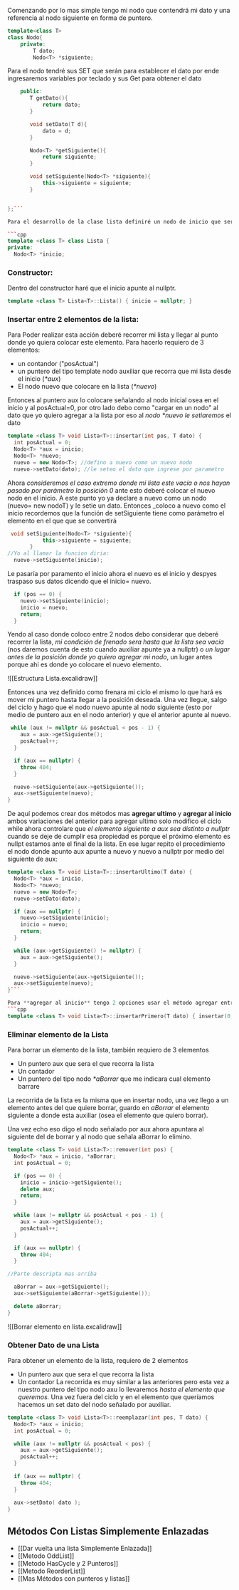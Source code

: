 
Comenzando por lo mas simple tengo mi nodo que contendrá mi dato y una referencia al nodo siguiente en forma de puntero.

```cpp
template<class T>
class Nodo{
    private:
        T dato;
        Nodo<T> *siguiente;

```

Para el nodo tendré sus SET que serán para establecer el dato por ende ingresaremos variables por teclado y sus Get para obtener el dato

```cpp
    public:
       T getDato(){
           return dato;
       }

       void setDato(T d){
           dato = d;
       }

       Nodo<T> *getSiguiente(){
           return siguiente;
       }

       void setSiguiente(Nodo<T> *siguiente){
           this->siguiente = siguiente;
       }


};```

Para el desarrollo de la clase lista definiré un nodo de inicio que sera el punto de referencia de mi lista (es decir donde comenzara esta).

```cpp
template <class T> class Lista {
private:
  Nodo<T> *inicio;
```


### Constructor:
Dentro del constructor haré que el inicio apunte al nullptr.

```cpp
template <class T> Lista<T>::Lista() { inicio = nullptr; }
```


### Insertar entre 2 elementos de la lista:
Para Poder realizar esta acción deberé recorrer mi lista y llegar al punto donde yo quiera colocar este elemento. Para hacerlo requiero de 3 elementos:
- un contandor ("posActual")
- un puntero del tipo template nodo auxiliar que recorra que mi lista desde el inicio (_*aux_)
- El nodo nuevo que colocare en la lista (_*nuevo_)

Entonces al puntero aux lo colocare señalando al nodo inicial osea en el inicio y al posActual=0, por otro lado debo como "cargar en un nodo" al dato que yo quiero agregar a la lista por eso al _nodo *nuevo le setiaremos_ el dato


```cpp
template <class T> void Lista<T>::insertar(int pos, T dato) {
  int posActual = 0;
  Nodo<T> *aux = inicio;
  Nodo<T> *nuevo;
  nuevo = new Nodo<T>; //defino a nuevo como un nuevo nodo
  nuevo->setDato(dato); //le seteo el dato que ingrese por parametro
```

Ahora _consideremos el caso extremo donde mi lista este vacía o nos hayan pasado por parámetro la posición 0_  ante esto deberé colocar el nuevo nodo en el inicio. A este punto yo ya declare a nuevo como un nodo (nuevo= new nodoT) y le setie un dato. Entonces _coloco a nuevo como el inicio recordemos que la función de setSiguiente tiene como parámetro el elemento en el que que se convertirá
```cpp
 void setSiguiente(Nodo<T> *siguiente){
           this->siguiente = siguiente;
       }
//Yo al llamar la funcion diria:
  nuevo->setSiguiente(inicio);

```
Le pasaría por paramento el inicio ahora el nuevo es el inicio
y despyes traspaso sus datos dicendo que el inicio= nuevo.
```cpp
  if (pos == 0) {
    nuevo->setSiguiente(inicio);
    inicio = nuevo;
    return;
  }
```

Yendo al caso donde coloco entre 2 nodos debo considerar que deberé recorrer la lista, _mi condición de frenado sera hasta que la lista sea vacía_ (nos daremos cuenta de esto cuando auxiliar apunte ya a nullptr) o _un lugar antes de la posición donde yo quiero agregar mi nodo_, un lugar antes porque ahí es donde yo colocare el nuevo elemento.

![[Estructura Lista.excalidraw]]

Entonces una vez definido como frenara mi ciclo el mismo lo que hará es mover mi puntero hasta llegar a la posición deseada.
Una vez llegue, salgo del ciclo y hago que el nodo nuevo apunte al nodo siguiente (esto por medio de puntero aux en el nodo anterior) y que el anterior apunte al nuevo.

```cpp
 while (aux != nullptr && posActual < pos - 1) {
    aux = aux->getSiguiente();
    posActual++;
  }

  if (aux == nullptr) {
    throw 404;
  }

  nuevo->setSiguiente(aux->getSiguiente());
  aux->setSiguiente(nuevo);
}
```

De aquí podemos crear dos métodos mas **agregar ultimo** y **agregar al inicio** ambos variaciones del anterior para agregar ultimo solo modifico el ciclo while ahora controlare que _el elemento siguiente a aux sea distinto a nullptr_ cuando se deje de cumplir esa propiedad es porque el próximo elemento es nullpt estamos ante el final de la lista. En ese lugar repito el procedimiento el nodo donde apunto aux apunte a nuevo y nuevo a nullptr por medio del siguiente de aux:
```cpp
template <class T> void Lista<T>::insertarUltimo(T dato) {
  Nodo<T> *aux = inicio, 
  Nodo<T> *nuevo;
  nuevo = new Nodo<T>;
  nuevo->setDato(dato);

  if (aux == nullptr) {
    nuevo->setSiguiente(inicio);
    inicio = nuevo;
    return;
  }

  while (aux->getSiguiente() != nullptr) {
    aux = aux->getSiguiente();
  }

  nuevo->setSiguiente(aux->getSiguiente());
  aux->setSiguiente(nuevo);
}```

Para **agregar al inicio** tengo 2 opciones usar el método agregar entre con pocision cero pero sera poco eficiente llamar a una función dentro de otra función. O simplemente hacer lo que esta dentro del if verificando que la lista este vacía.
```cpp
template <class T> void Lista<T>::insertarPrimero(T dato) { insertar(0, dato); }
```


### Eliminar elemento de la Lista
Para borrar un elemento de la lista, también requiero de 3 elementos
- Un puntero aux que sera el que recorra la lista
- Un contador
- Un puntero del tipo nodo _*aBorrar_ que me indicara cual elemento barrare


La recorrida de la lista es la misma que en insertar nodo, una vez llego a un elemento antes del que quiere borrar, guardo en _aBorrar_ el elemento siguiente a donde esta auxiliar (osea el elemento que quiero borrar). 

Una vez echo eso digo el nodo señalado por aux ahora apuntara al siguiente del de 
borrar y al nodo que señala aBorrar lo elimino.  

```cpp
template <class T> void Lista<T>::remover(int pos) {
  Nodo<T> *aux = inicio, *aBorrar;
  int posActual = 0;

  if (pos == 0) {
    inicio = inicio->getSiguiente();
    delete aux;
    return;
  }

  while (aux != nullptr && posActual < pos - 1) {
    aux = aux->getSiguiente();
    posActual++;
  }

  if (aux == nullptr) {
    throw 404;
  }

//Parte descripta mas arriba

  aBorrar = aux->getSiguiente();
  aux->setSiguiente(aBorrar->getSiguiente());

  delete aBorrar;
}
```


![[Borrar elemento en lista.excalidraw]]


### Obtener Dato de una Lista
Para obtener un elemento de la lista, requiero de 2 elementos
- Un puntero aux que sera el que recorra la lista
- Un contador
La recorrida es muy similar a las anteriores pero esta vez a nuestro puntero del tipo nodo axu lo llevaremos _hasta el elemento que queremos._ Una vez fuera del ciclo y en el elemento que queríamos hacemos un set dato del nodo señalado por auxiliar. 

```cpp
template <class T> void Lista<T>::reemplazar(int pos, T dato) {
  Nodo<T> *aux = inicio;
  int posActual = 0;

  while (aux != nullptr && posActual < pos) {
    aux = aux->getSiguiente();
    posActual++;
  }

  if (aux == nullptr) {
    throw 404;
  }

  aux->setDato( dato );
}
```


## Métodos Con Listas Simplemente Enlazadas

- [[Dar vuelta una lista Simplemente Enlazada]]
- [[Metodo OddList]]
- [[Metodo HasCycle y 2 Punteros]]
- [[Metodo ReorderList]] 
- [[Mas Métodos con punteros y listas]] 